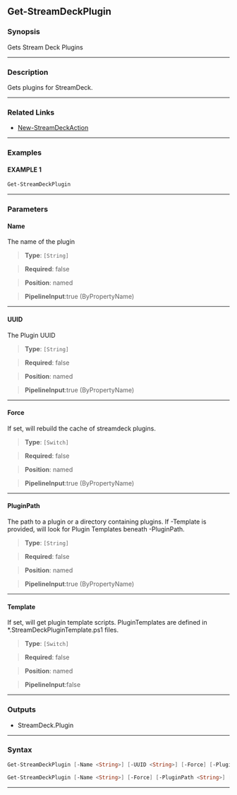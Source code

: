 Get-StreamDeckPlugin
--------------------
### Synopsis
Gets Stream Deck Plugins

---
### Description

Gets plugins for StreamDeck.

---
### Related Links
* [New-StreamDeckAction](New-StreamDeckAction.md)



---
### Examples
#### EXAMPLE 1
```PowerShell
Get-StreamDeckPlugin
```

---
### Parameters
#### **Name**

The name of the plugin



> **Type**: ```[String]```

> **Required**: false

> **Position**: named

> **PipelineInput**:true (ByPropertyName)



---
#### **UUID**

The Plugin UUID



> **Type**: ```[String]```

> **Required**: false

> **Position**: named

> **PipelineInput**:true (ByPropertyName)



---
#### **Force**

If set, will rebuild the cache of streamdeck plugins.



> **Type**: ```[Switch]```

> **Required**: false

> **Position**: named

> **PipelineInput**:true (ByPropertyName)



---
#### **PluginPath**

The path to a plugin or a directory containing plugins.
If -Template is provided, will look for Plugin Templates beneath -PluginPath.



> **Type**: ```[String]```

> **Required**: false

> **Position**: named

> **PipelineInput**:true (ByPropertyName)



---
#### **Template**

If set, will get plugin template scripts.
PluginTemplates are defined in *.StreamDeckPluginTemplate.ps1 files.



> **Type**: ```[Switch]```

> **Required**: false

> **Position**: named

> **PipelineInput**:false



---
### Outputs
* StreamDeck.Plugin




---
### Syntax
```PowerShell
Get-StreamDeckPlugin [-Name <String>] [-UUID <String>] [-Force] [-PluginPath <String>] [<CommonParameters>]
```
```PowerShell
Get-StreamDeckPlugin [-Name <String>] [-Force] [-PluginPath <String>] [-Template] [<CommonParameters>]
```
---
